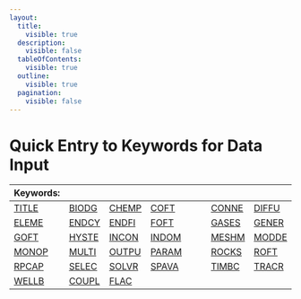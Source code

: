 ```yaml
---
layout:
  title:
    visible: true
  description:
    visible: false
  tableOfContents:
    visible: true
  outline:
    visible: true
  pagination:
    visible: false
---
```


# Quick Entry to Keywords for Data Input

<table><thead><tr><th>Keywords:</th><th> </th><th> </th><th width="122"> </th><th> </th><th> </th></tr></thead><tbody><tr><td><a href="preparation-of-model-input/keywords-and-input-data/title.md">TITLE</a>  </td><td><a href="preparation-of-model-input/keywords-and-input-data/biodg.md">BIODG</a></td><td><a href="preparation-of-model-input/keywords-and-input-data/chemp.md">CHEMP</a></td><td><a href="preparation-of-model-input/keywords-and-input-data/coft.md">COFT</a> </td><td><a href="preparation-of-model-input/keywords-and-input-data/conne.md">CONNE</a> </td><td><a href="preparation-of-model-input/keywords-and-input-data/diffu.md">DIFFU</a></td></tr><tr><td><a href="preparation-of-model-input/keywords-and-input-data/eleme.md">ELEME</a> </td><td><a href="preparation-of-model-input/keywords-and-input-data/endcy.md">ENDCY</a></td><td><a href="preparation-of-model-input/keywords-and-input-data/endfi.md">ENDFI</a></td><td><a href="preparation-of-model-input/keywords-and-input-data/foft.md">FOFT</a></td><td><a href="preparation-of-model-input/keywords-and-input-data/gases.md">GASES</a>  </td><td><a href="preparation-of-model-input/keywords-and-input-data/gener.md">GENER</a> </td></tr><tr><td><a href="preparation-of-model-input/keywords-and-input-data/goft.md">GOFT</a> </td><td><a href="preparation-of-model-input/keywords-and-input-data/hyste.md">HYSTE</a></td><td><a href="preparation-of-model-input/keywords-and-input-data/incon.md">INCON</a></td><td><a href="preparation-of-model-input/keywords-and-input-data/indom.md">INDOM</a></td><td><a href="preparation-of-model-input/keywords-and-input-data/meshm.md">MESHM</a></td><td><a href="preparation-of-model-input/keywords-and-input-data/modde.md">MODDE</a></td></tr><tr><td><a href="preparation-of-model-input/keywords-and-input-data/momop.md">MONOP</a></td><td><a href="preparation-of-model-input/keywords-and-input-data/multi.md">MULTI</a></td><td><a href="preparation-of-model-input/keywords-and-input-data/outpu.md">OUTPU</a></td><td><a href="preparation-of-model-input/keywords-and-input-data/param.md">PARAM</a></td><td><a href="preparation-of-model-input/keywords-and-input-data/rocks.md">ROCKS</a></td><td><a href="preparation-of-model-input/keywords-and-input-data/roft.md">ROFT</a></td></tr><tr><td><a href="preparation-of-model-input/keywords-and-input-data/rpcap.md">RPCAP</a></td><td><a href="preparation-of-model-input/keywords-and-input-data/selec.md">SELEC</a></td><td><a href="preparation-of-model-input/keywords-and-input-data/solvr.md">SOLVR</a></td><td><a href="preparation-of-model-input/keywords-and-input-data/spava.md">SPAVA</a></td><td><a href="preparation-of-model-input/keywords-and-input-data/timbc.md">TIMBC</a></td><td><a href="preparation-of-model-input/keywords-and-input-data/tracr.md">TRACR</a></td></tr><tr><td><a href="preparation-of-model-input/keywords-and-input-data/wellb.md">WELLB</a></td><td><a href="preparation-of-model-input/keywords-and-input-data/coupl.md">COUPL</a></td><td><a href="preparation-of-model-input/keywords-and-input-data/flac.md">FLAC</a></td><td></td><td></td><td></td></tr></tbody></table>



